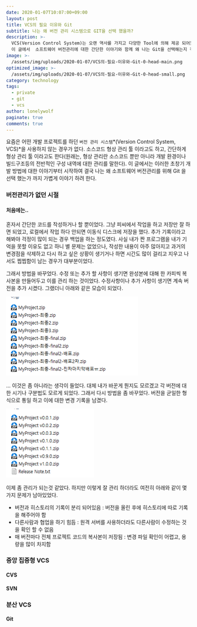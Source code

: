 ```yaml
---
date: 2020-01-07T10:07:00+09:00
layout: post
title: VCS의 필요 이유와 Git
subtitle: 나는 왜 버전 관리 시스템으로 GIT을 선택 했을까?
description: >-
  VCS(Version Control System)는 오랜 역사를 가지고 다양한 Tool에 의해 제공 되어왔다.
  이 글에서  소프트웨어 버전관리에 대한 간단한 이야기와 함께 왜 나는 Git을 선택해는지 적어보려 한다.
image: >-
  /assets/img/uploads/2020-01-07/VCS의-필요-이유와-Git-0-head-main.png
optimized_image: >-
  /assets/img/uploads/2020-01-07/VCS의-필요-이유와-Git-0-head-small.png
category: technology
tags:
  - private
  - git
  - vcs
author: lonelywolf
paginate: true
comments: true
---
```


요즘은 어떤 개발 프로젝트를 하던 `버전 관리 시스템`*(Version Control System, VCS)*을 사용하지 않는 경우가 없다. 소스코드 형상 관리 툴 이라고도 하고, 간단하게 형상 관리 툴 이라고도 한다(원래는, 형상 관리란 소스코드 뿐만 아니라 개발 환경이나 빌드구조등의 전반적인 구성 내역에 대한 관리를 말한다). 이 글에서는 이러한 초창기 개발 방법에 대한 이야기부터 시작하여 결국 나는 왜 소프트웨어 버전관리를 위해 Git 을 선택 했는가 까지 가볍게 이야기 하려 한다.

### 버전관리가 없던 시절
#### 처음에는..

혼자서 간단한 코드를 작성하거나 할 뿐이었다. 그냥 피씨에서 작업을 하고 저장만 잘 하면 되었고, 로컬에서 작업 하다 안되면 이동식 디스크에 저장을 했다. 추가 기록이라고 해봐야 걱정이 많이 되는 경우 백업을 하는 정도였다. 사실 내가 짠 프로그램을 내가 기억을 못할 이유도 없고 하니 별 문제는 없었으나, 작성한 내용이 아주 많아지고 과거의 변경점을 삭제하고 다시 하고 싶은 상황이 생기거나 하면 시간도 많이 걸리고 지우고 나서도 찝찝함이 남는 경우가 대부분이었다.

그래서 방법을 바꾸었다. 수정 또는 추가 할 사항이 생기면 완성본에 대해 한 카피씩 복사본을 만들어두고 이를 관리 하는 것이었다. 수정사항이나 추가 사항이 생기면 계속 버전을 추가 시켰다. 그랬더니 아래와 같은 모습이 되었다.

![Local Environment 1][img-1]

... 이것은 좀 아니라는 생각이 들었다. 대체 내가 바꾼게 뭔지도 모르겠고 각 버전에 대한 시기나 구분법도 모르게 되었다. 그래서 다시 방법을 좀 바꾸었다. 버전을 균일한 형식으로 통일 하고 이에 대한 변경 기록을 남겼다.

![Local Environment 2][img-2]

이제 좀 관리가 되는것 같았다. 하지만 이렇게 잘 관리 하더라도 여전히 아래와 같이 몇가지 문제가 남아있었다.

- 버전과 히스토리의 기록이 분리 되어있음 : 버전을 올린 후에 히스토리에 따로 기록을 해주어야 함
- 다른사람과 협업을 하기 힘듬 : 원격 서버를 사용하더라도 다른사람이 수정하는 것을 확인 할 수 없음
- 매 버전마다 전체 프로젝트 코드의 복사본이 저장됨 : 변경 파일 확인이 어렵고, 용량을 많이 차지함

### 중앙 집중형 VCS
#### CVS


#### SVN

### 분산 VCS
#### Git

<!-- LINKS -->


<!-- IMAGES -->
[img-1]: /assets/img/uploads/2020-01-07/VCS의-필요-이유와-Git-1-local-1.png "Local Environment 1"
[img-2]: /assets/img/uploads/2020-01-07/VCS의-필요-이유와-Git-2-local-2.png "Local Environment 2"